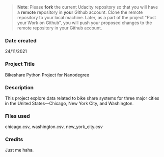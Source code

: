>**Note**: Please **fork** the current Udacity repository so that you will have a **remote** repository in **your** Github account. Clone the remote repository to your local machine. Later, as a part of the project "Post your Work on Github", you will push your proposed changes to the remote repository in your Github account.

### Date created
24/11/2021

### Project Title
Bikeshare Python Project for Nanodegree

### Description
This project explore data related to bike share systems for three major cities in the United States—Chicago, New York City, and Washington.

### Files used
chicago.csv, washington.csv, new_york_city.csv

### Credits
Just me haha.

